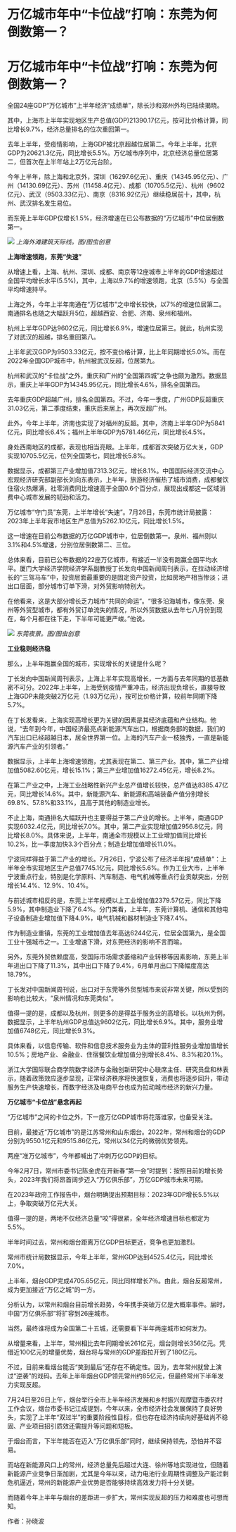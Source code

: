 # 万亿城市年中“卡位战”打响：东莞为何倒数第一？

# 万亿城市年中“卡位战”打响：东莞为何倒数第一？

全国24座GDP“万亿城市”上半年经济“成绩单”，除长沙和郑州外均已陆续揭晓。

其中，上海市上半年实现地区生产总值(GDP)21390.17亿元，按可比价格计算，同比增长9.7%，经济总量排名的位次重回第一。

去年上半年，受疫情影响，上海GDP被北京超越位居第二。今年上半年，北京GDP为20621.3亿元，同比增长5.5%。万亿城市序列中，北京经济总量位居第二，但首次在上半年站上2万亿元台阶。

今年上半年，除上海和北京外，深圳（16297.6亿元）、重庆（14345.95亿元）、广州（14130.69亿元）、苏州（11458.4亿元）、成都（10705.5亿元）、杭州（9602亿元）、武汉（9503.33亿元）、南京（8316.92亿元）继续稳居前十，其中，杭州、武汉排名发生易位。

而东莞上半年GDP仅增长1.5%，经济增速在已公布数据的“万亿城市”中位居倒数第一。

![](https://inews.gtimg.com/news_bt/OpuvOdB6AuFJymczOLs1RQpm1RYiVUQvMu71iDMlipQ6sAA/1000)
_上海外滩建筑天际线。图/图虫创意_

**上海增速领跑，东莞“失速”**

从增速上看，上海、杭州、深圳、成都、南京等12座城市上半年的GDP增速超过全国平均增长水平(5.5%)，其中，上海以9.7%的增速领跑，北京（5.5%）与全国平均增速持平。

上海之外，今年上半年南通在“万亿城市”之中增长较快，以7%的增速位居第二。南通排名也随之大幅跃升5位，超越西安、合肥、济南、泉州和福州。

杭州上半年GDP达9602亿元，同比增长6.9%，增速位居第三。就此，杭州实现了对武汉的超越，排名重回第八。

上半年武汉GDP为9503.33亿元，按不变价格计算，比上年同期增长5.0%。而在2022年全国GDP城市中，杭州被武汉反超，位居第九。

杭州和武汉的“卡位战”之外，重庆和广州的“全国第四城”之争也颇为激烈。数据显示，重庆上半年GDP为14345.95亿元，同比增长4.6%，排名全国第四。

去年重庆GDP超越广州，排名全国第四。不过，今年一季度，广州GDP反超重庆31.03亿元，第二季度结束，重庆后来居上，再次反超广州。

此外，今年上半年，济南也实现了对福州的反超。其中，济南上半年GDP为5841亿元，同比增长6.4%；福州上半年GDP为5781.46亿元，同比增长4.5%。

身处西南地区的成都，表现也相当亮眼。上半年，成都首次突破万亿大关，GDP实现10705.5亿元，位列全国第七，同比增长5.8%。

数据显示，成都第三产业增加值7313.3亿元，增长8.1%。中国国际经济交流中心宏观经济研究部副部长刘向东表示，上半年，旅游经济催热了城市消费，成都餐饮住宿火热爆满，社零消费同比增速高于全国0.6个百分点，展现出成都这一区域消费中心城市发展的韧劲和活力。

万亿城市“守门员”东莞，上半年增长“失速”。7月26日，东莞市统计局披露：2023年上半年我市地区生产总值为5262.10亿元，同比增长1.5%。

这一增速在目前公布数据的万亿GDP城市中，位居倒数第一。泉州、福州则以3.1%和4.5%增速，分别位居倒数第二、三位。

总体来看，目前已公布数据的22座万亿城市，有接近一半没有跑赢全国平均水平。厦门大学经济学院经济学系副教授丁长发向中国新闻周刊表示，在拉动经济增长的“三驾马车”中，投资层面最重要的是固定资产投资，比如房地产相当惨淡；进出口层面，部分城市订单下滑，对外贸影响特别大。

在他看来，这是大部分增长乏力城市“共同的命运”。“很多沿海城市，像东莞、泉州等外贸型城市，都有外贸订单流失的情况，所以外贸数据从去年七八月份到现在，每个月都在往下走，下半年可能更严峻。”他说。

![](https://inews.gtimg.com/news_bt/O1Gz9lVwuFAifj3LDY2hGj04S1yCAGgUJ9eHuvItmmULoAA/1000)
_东莞夜景。图/图虫创意_

**工业稳则经济稳**

那么，上半年跑赢全国的城市，实现增长的关键是什么呢？

丁长发向中国新闻周刊表示，上海上半年实现高增长，一方面与去年同期的低基数密不可分。2022年上半年，上海受到疫情严重冲击，经济出现负增长，直接导致上海GDP未能突破2万亿元（1.93万亿元），按可比价格计算，较前年同期下降5.7%。

在丁长发看来，上海实现高增长更为关键的因素是其经济底蕴和产业结构。他说，“去年到今年，中国经济最亮点新能源汽车出口，根据商务部的数据，我们的汽车出口已经超越日本，居全世界第一位。上海的汽车产业一枝独秀，一直是新能源汽车产业的引领者。”

数据显示，上半年上海增速领跑，尤其表现在第二、第三产业。其中，第二产业增加值5082.60亿元，增长15.1%；第三产业增加值16272.45亿元，增长8.2%。

在第二产业之中，上海工业战略性新兴产业总产值增长较快，总产值达8385.47亿元，同比增长14.6%。其中，新能源汽车、新能源和高端装备产值分别增长69.8%、57.8%和33.1%，且高于其他的制造业增长。

不止上海，南通排名大幅跃升也主要得益于第二产业的增长。上半年，南通GDP实现6032.4亿元，同比增长7.0%。其中，第二产业实现增加值2956.8亿元，同比增长8.0%。具体来说，上半年，南通全市规模以上工业增加值同比增长10.2%，比一季度加快3.3个百分点；制造业增加值增长11.0%。

宁波同样得益于第二产业的增长。7月26日，宁波公布了经济半年报“成绩单”：上半年全市实现地区生产总值7745.1亿元，同比增长5.6%。作为工业大市，上半年宁波重点行业，特别是化学原料、汽车制造、电气机械等重点行业贡献突出，分别增长14.4%、12.9%、10.4%。

与前述城市相反的是，东莞上半年规模以上工业增加值2379.57亿元，同比下降5.9%，其中制造业下降了6.4%。分门类看，上半年，东莞计算机、通信和其他电子设备制造业增加值下降4.9%，电气机械和器材制造业下降7.4%。

作为制造业重镇，东莞的工业增加值去年高达6244亿元，位居全国第九，是全国工业十强城市之一。工业增速下滑，对东莞经济的影响不言而喻。

另外，东莞外贸依赖度高，受国际市场需求萎缩和产业转移等因素影响，东莞上半年进出口下降了11.3%，其中出口下降了9.4%，6月单月出口下降幅度高达18.79%。

丁长发对中国新闻周刊说，出口对于东莞等外贸型城市来说非常关键，所以受到的影响也比较大，“泉州情况和东莞类似”。

值得一提的是，成都以及杭州，则更多的是得益于服务业的高增长。以杭州为例，数据显示，上半年杭州GDP总值达9602亿元，同比增长6.9%。其中，服务业增加值6748亿元，同比增长9.3%。

具体来看，以信息传输、软件和信息技术服务业为主体的营利性服务业增加值增长10.5%；房地产业、金融业、住宿餐饮业增加值分别增长8.4%、8.3%和20.1%。

浙江大学国际联合商学院数字经济与金融创新研究中心联席主任、研究员盘和林表示，随着政策效应逐步显现，正常经济秩序将快速恢复，消费也将逐步回升，带动服务生产快速增长，而数字经济及电商平台也成为拉动城市经济的新兴力量。

**万亿城市“卡位战”悬念再起**

“万亿城市”之间的卡位之外，下一座万亿GDP城市将花落谁家，也备受关注。

目前，最接近“万亿城市”的是江苏常州和山东烟台。2022年，常州和烟台的GDP分别为9550.1亿元和9515.86亿元，常州以34亿元的微弱优势领先。

两座“准万亿城市”，今年都喊出了冲刺万亿GDP的目标。

今年2月7日，常州市委书记陈金虎在开新春“第一会”时提到：按照目前的增长势头，2023年我们将昂首阔步迈入“万亿俱乐部”，万亿GDP城市未来可期。

在2023年政府工作报告中，烟台明确提出预期目标：2023年GDP增长5.5%以上，争取突破万亿元大关。

值得一提的是，两地不仅经济总量“咬”得很紧，全年经济增速目标也都定为5.5%。

半年时间过去，常州和烟台距离万亿GDP目标更近，竞争也更加激烈。

常州市统计局数据显示，今年上半年，常州GDP达到4525.4亿元，同比增长7.0%。

上半年，烟台GDP完成4705.65亿元，同比同样增长7％。由此，烟台反超常州，成为更加接近“万亿之城”的一方。

分析认为，以常州和烟台目前增长趋势，今年携手突破万亿是大概率事件。届时，中国“万亿俱乐部”将扩容到26座城市。

当然，最终谁将成为全国第二十五城，还需要看下半年两座城市如何发力。

从增量来看，上半年，常州相比去年同期增长261亿元，烟台则增长356亿元。凭借近100亿元的增量优势，烟台将与常州的GDP差距拉开到了180亿元。

不过，目前来看烟台能否“笑到最后”还存在不确定性。因为，去年常州就曾上演过“逆袭”的戏码。去年上半年烟台GDP领先常州约85亿元，但最终常州下半年发力实现反超。

7月24日至26日上午，烟台举行全市上半年经济发展和乡村振兴观摩暨市委农村工作会议，烟台市委书记江成提到，今年以来，全市经济社会发展保持了良好势头，实现了上半年“双过半”的重要阶段性目标，但也存在经济持续向好基础尚不稳固、产业项目招引质效还需提升等问题和短板。

于烟台而言，下半年能否在迈入“万亿俱乐部”同时，继续保持领先，恐怕并不容易。

而站在新能源风口上的常州，经济总量先后超过大连、徐州等地实现进位，但随着新能源产业竞争日渐加剧，尤其是今年以来，动力电池行业周期性调整及产能过剩危机逼近，常州的新能源产业优势是否能够持续高效发力将十分关键。

而随着今年上半年与烟台的差距进一步扩大，常州实现反超的压力和难度也可想而知。

作者：孙晓波

